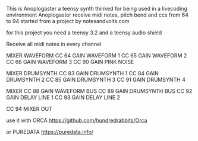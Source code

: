 This is Anoplogaster a teensy synth thinked for being used in a livecoding environment
Anoplogaster receive midi notes, pitch bend and ccs from 64 to 94
started from a project by notesandvolts.com

for this project you need a teensy 3.2 and a teensy audio shield

Receive all midi notes in every channel

MIXER WAVEFORM
CC 64 GAIN WAVEFORM 1
CC 65 GAIN WAVEFORM 2
CC 66 GAIN WAVEFORM 3
CC 90 GAIN PINK NOISE

MIXER DRUMSYNTH
CC 83 GAIN DRUMSYNTH 1
CC 84 GAIN DRUMSYNTH 2
CC 85 GAIN DRUMSYNTH 3
CC 91 GAIN DRUMSYNTH 4

MIXER
CC 88 GAIN WAVEFORM BUS
CC 89 GAIN DRUMSYNTH BUS
CC 92 GAIN DELAY LINE 1
CC 93 GAIN DELAY LINE 2

CC 94 MIXER OUT










use it with ORCA https://github.com/hundredrabbits/Orca

or PUREDATA https://puredata.info/
